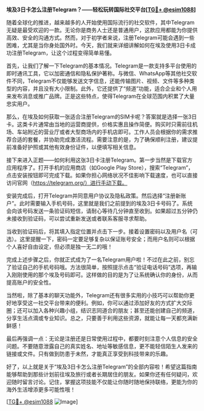 **埃及3日卡怎么注册Telegram？——轻松玩转国际社交平台[[TG💪+ @esim1088](https://t.me/s/esim1088)]**

随着全球化的推进，越来越多的人开始使用国际流行的社交软件，其中Telegram无疑是最受欢迎的一款。无论你是商务人士还是普通用户，这款应用都能为你提供高效、安全的沟通方式。然而，对于初学者来说，注册Telegram可能会遇到一些困难，尤其是当你身处国外时。今天，我们就来详细讲解如何在埃及使用3日卡成功注册Telegram，让这个过程变得简单易懂。

首先，让我们了解一下Telegram的基本情况。Telegram是一款支持多平台使用的即时通讯工具，它以加密通信和隐私保护著称。与微信、WhatsApp等其他社交软件不同，Telegram不仅能够发送文字信息，还能传输图片、视频、文件等多种类型的内容，并且没有大小限制。此外，它还提供了“频道”功能，适合企业和个人用来发布消息或推广品牌。正是这些特点，使得Telegram在全球范围内积累了大量忠实用户。

那么，在埃及如何获取一张适合注册Telegram的SIM卡呢？答案就是选择一张3日卡。这类卡片通常由当地的运营商提供，价格实惠且操作简便。购买时只需前往机场、车站附近的营业厅或者大型商场内的手机店即可。工作人员会根据你的需求推荐合适的套餐，并协助完成激活流程。需要注意的是，为了确保顺利注册，建议提前准备好护照或其他有效身份证件，以便填写相关信息。

接下来进入正题——如何利用这张3日卡注册Telegram。第一步当然是下载官方应用程序了。打开手机的应用商店（如Google Play Store），搜索“Telegram”，点击安装按钮即可完成下载。如果你担心网络状况不佳影响下载速度，也可以直接访问官网（https://telegram.org/）进行手动下载。

安装完成后，打开Telegram并同意用户协议及隐私政策。然后选择“注册新账户”。此时需要输入手机号码，这里就是我们之前提到的埃及3日卡号码了。系统会向该号码发送一条验证码短信，请耐心等待几分钟直至收到。如果超过五分钟仍未接收到验证码，可以尝试重新发送或者联系客服寻求帮助。

当收到验证码后，将其填入指定位置并点击下一步。接着设置密码以及用户名（可选）。这里提醒一下，密码一定要足够复杂以保证账号安全；而用户名则可以根据个人喜好自由设定，但必须是独一无二的哦！

完成上述步骤之后，你就正式成为了一名Telegram用户啦！不过在此之前，别忘了验证自己的手机号码哦。方法很简单，按照提示点击“验证电话号码”选项，再输入刚刚使用的那个埃及号码即可。这样做的目的是为了让系统确认你的身份，从而提高账户的安全性。

当然啦，除了基本的聊天功能外，Telegram还有很多实用的小技巧可以帮助你更好地享受这一社交平台带来的便利。例如，你可以通过添加好友的方式扩大交际圈；还可以加入各种兴趣小组，结识志同道合的朋友；甚至还能创建自己的频道，分享生活点滴或专业知识。总之，只要善于利用这些资源，就能让每一天都充满新鲜感！

最后再强调一点：无论是注册还是日常使用过程中，都要时刻注意个人信息的安全问题。不要随意泄露自己的真实姓名、地址等敏感信息，更不能轻信陌生人发来的链接或文件。只有做到防患于未然，才能真正享受到科技带来的乐趣。

好了，以上就是关于“埃及3日卡怎么注册Telegram”的全部内容啦！希望这篇指南能够帮助到那些计划前往埃及旅行或者长期居住的朋友。如果你还有任何疑问，欢迎随时留言讨论。记住，掌握这项技能不仅能让你随时随地保持联络，更能为你的海外生活增添更多可能性哦！

[[TG💪+ @esim1088](https://t.me/s/esim1088) ![Image](https://i.postimg.cc/4NQfJmqS/Snipaste-2025-05-13-00-14-12.png)]